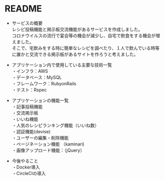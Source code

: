 # README

* サービスの概要  
レシピ投稿機能と掲示板交流機能があるサービスを作成しました。    
コロナウイルスの流行で宴会等の機会が減少し、自宅で飲食をする機会が増えました。  
そこで、宅飲みをする時に簡単なレシピを調べたり、１人で飲んでいる時等に誰かと交流できる掲示板があるサイトを作ろうと考えました。  


* アプリケーション内で使用している主要な技術一覧  
・インフラ：AWS  
・データベース：MySQL  
・フレームワーク：RubyonRails  
・テスト：Rspec  

* アプリケーションの機能一覧  
・記事投稿機能    
・交流掲示板  
・いいね機能  
・人気のレシピランキング機能（いいね数）  
・認証機能(devise)  
・ユーザーの編集・削除機能  
・ページネーション機能 （kaminari)  
・画像アップロード機能：（jQuery）  

* 今後やること  
・Docker導入   
・CircleCIの導入  
